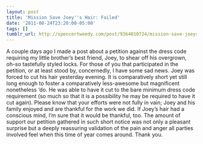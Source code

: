```yaml
---
layout: post
title: 'Mission Save Joey''s Hair: Failed'
date: '2011-08-24T23:20:00-05:00'
tags: []
tumblr_url: http://spencertweedy.com/post/9364010724/mission-save-joeys-hair-failed
---
```


A couple days ago I made a post about a petition against the dress code requiring my little brother’s best friend, Joey, to shear off his overgrown, oh-so tastefully styled locks.
For those of you that participated in the petition, or at least stood by, concernedly, I have some sad news.
Joey was forced to cut his hair yesterday evening. It is comparatively short yet still long enough to foster a comparatively less-awesome but magnificent nonetheless ‘do. He was able to have it cut to the bare minimum dress code requirement (so much so that it is a possibility he may be required to have it cut again).
Please know that your efforts were not fully in vain; Joey and his family enjoyed and are thankful for the work we did. If Joey’s hair had a conscious mind, I’m sure that it would be thankful, too. The amount of support our petition gathered in such short notice was not only a pleasant surprise but a deeply reassuring validation of the pain and anger all parties involved feel when this time of year comes around.
Thank you.
